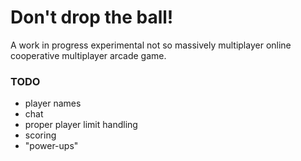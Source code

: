 # Don't drop the ball!

A work in progress experimental not so massively multiplayer online cooperative multiplayer arcade game.

### TODO
- player names
- chat
- proper player limit handling
- scoring
- "power-ups"
